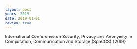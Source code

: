 ```yaml
---
layout: post
years: 2019
date: 2019-01-01
review: true
---
```


International Conference on Security, Privacy and Anonymity in Computation, Communication and Storage (SpaCCS) {2019}